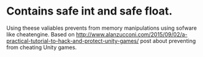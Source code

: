 # Contains safe int and safe float.
Using theese valiables prevents from memory manipulations using sofware like cheatengine.
Based on http://www.alanzucconi.com/2015/09/02/a-practical-tutorial-to-hack-and-protect-unity-games/ post about preventing from cheating Unity games.
